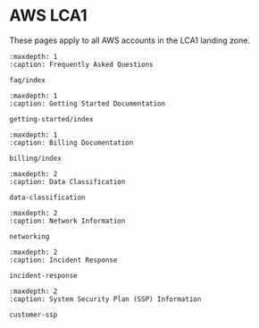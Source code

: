 # AWS LCA1

These pages apply to all AWS accounts in the LCA1 landing zone.

```{toctree}
:maxdepth: 1
:caption: Frequently Asked Questions

faq/index

```

```{toctree}
:maxdepth: 1
:caption: Getting Started Documentation

getting-started/index

```

```{toctree}
:maxdepth: 1
:caption: Billing Documentation

billing/index

```

```{toctree}
:maxdepth: 2
:caption: Data Classification

data-classification

```

```{toctree}
:maxdepth: 2
:caption: Network Information

networking

```

```{toctree}
:maxdepth: 2
:caption: Incident Response

incident-response

```

```{toctree}
:maxdepth: 2
:caption: System Security Plan (SSP) Information

customer-ssp

```
